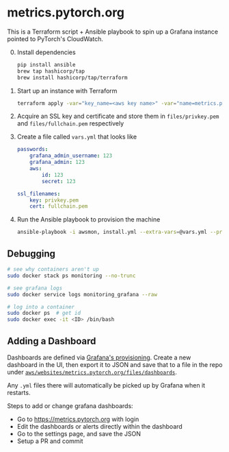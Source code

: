 # metrics.pytorch.org

This is a Terraform script + Ansible playbook to spin up a Grafana instance pointed to PyTorch's CloudWatch.

0. Install dependencies

    ```bash
    pip install ansible
    brew tap hashicorp/tap
    brew install hashicorp/tap/terraform
    ```

1. Start up an instance with Terraform

    ```bash
    terraform apply -var="key_name=<aws key name>" -var="name=metrics.pytorch.org" -var="type=t2.xlarge" -var="size=50"
    ```

2. Acquire an SSL key and certificate and store them in `files/privkey.pem` and `files/fullchain.pem` respectively

3. Create a file called `vars.yml` that looks like

    ```yaml
    passwords:
        grafana_admin_username: 123
        grafana_admin: 123
        aws:
            id: 123
            secret: 123

    ssl_filenames:
        key: privkey.pem
        cert: fullchain.pem
    ```

3. Run the Ansible playbook to provision the machine

    ```bash
    ansible-playbook -i awsmon, install.yml --extra-vars=@vars.yml --private-key=<aws private key>
    ```

## Debugging

```bash
# see why containers aren't up
sudo docker stack ps monitoring --no-trunc

# see grafana logs
sudo docker service logs monitoring_grafana --raw

# log into a container
sudo docker ps  # get id
sudo docker exec -it <ID> /bin/bash
```

## Adding a Dashboard

Dashboards are defined via [Grafana's provisioning](https://grafana.com/docs/grafana/latest/administration/provisioning/#dashboards). Create a new dashboard in the UI, then export it to JSON and save that to a file in the repo under [`aws/websites/metrics.pytorch.org/files/dashboards`](aws/websites/metrics.pytorch.org/files/dashboards).

Any `.yml` files there will automatically be picked up by Grafana when it restarts.

Steps to add or change grafana dashboards:

- Go to https://metrics.pytorch.org with login
- Edit the dashboards or alerts directly within the dashboard
- Go to the settings page, and save the JSON
- Setup a PR and commit
